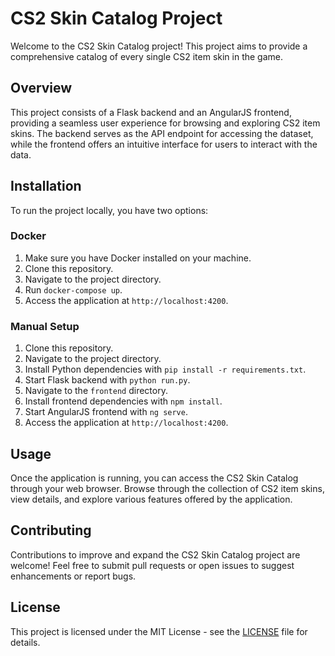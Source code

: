 # CS2 Skin Catalog Project

Welcome to the CS2 Skin Catalog project! This project aims to provide a comprehensive catalog of every single CS2 item skin in the game.

## Overview

This project consists of a Flask backend and an AngularJS frontend, providing a seamless user experience for browsing and exploring CS2 item skins. The backend serves as the API endpoint for accessing the dataset, while the frontend offers an intuitive interface for users to interact with the data.

## Installation

To run the project locally, you have two options:

### Docker

1. Make sure you have Docker installed on your machine.
2. Clone this repository.
3. Navigate to the project directory.
4. Run `docker-compose up`.
5. Access the application at `http://localhost:4200`.

### Manual Setup

1. Clone this repository.
2. Navigate to the project directory.
3. Install Python dependencies with `pip install -r requirements.txt`.
4. Start Flask backend with `python run.py`.
5. Navigate to the `frontend` directory.
6. Install frontend dependencies with `npm install`.
7. Start AngularJS frontend with `ng serve`.
8. Access the application at `http://localhost:4200`.

## Usage

Once the application is running, you can access the CS2 Skin Catalog through your web browser. Browse through the collection of CS2 item skins, view details, and explore various features offered by the application.

## Contributing

Contributions to improve and expand the CS2 Skin Catalog project are welcome! Feel free to submit pull requests or open issues to suggest enhancements or report bugs.

## License

This project is licensed under the MIT License - see the [LICENSE](LICENSE) file for details.
